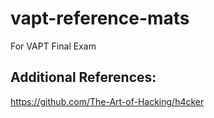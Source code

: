 # vapt-reference-mats
For VAPT Final Exam

## Additional References:
https://github.com/The-Art-of-Hacking/h4cker
